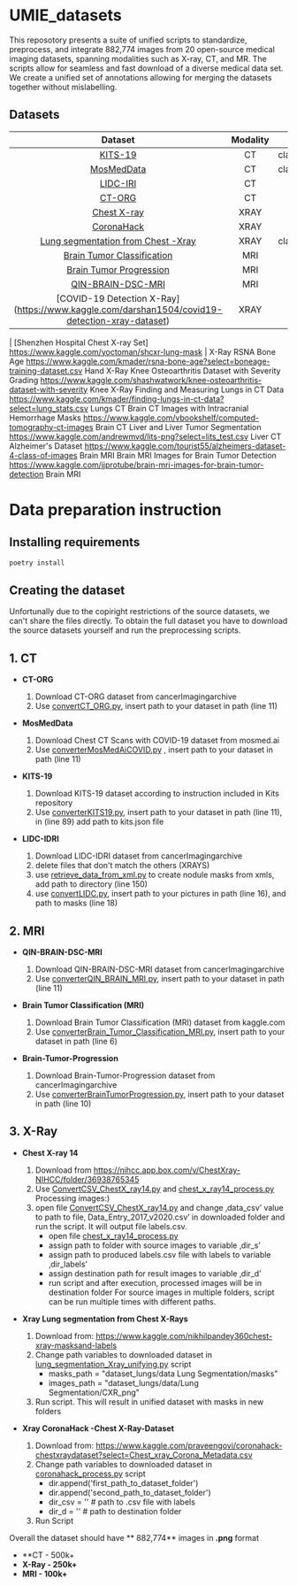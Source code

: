 # UMIE_datasets

This reposotory presents a suite of unified scripts to standardize, preprocess, and integrate 882,774 images from 20 open-source medical imaging datasets, spanning modalities such as X-ray, CT, and MR. The scripts allow for seamless and fast download of a diverse medical data set. We create a unified set of annotations allowing for merging the datasets together without mislabelling.
## Datasets
| Dataset | Modality | TASK |
| :------:| :--------:|:-------:| 
| [KITS-19](https://github.com/neheller/kits19)   | CT | classification/segmentation|
| [MosMedData](https://mosmed.ai/en/) | CT | classification/segmentation|
| [LIDC-IRI](https://wiki.cancerimagingarchive.net/display/Public/LIDC-IDRI#) | CT | segmentation|
| [CT-ORG](https://wiki.cancerimagingarchive.net/display/Public/CT-ORG%3A+CT+volumes+with+multiple+organ+segmentations) | CT | segmentation|
| [Chest X-ray](https://nihcc.app.box.com/v/ChestXray-NIHCC/folder/36938765345) | XRAY | classification|
| [CoronaHack](https://www.kaggle.com/praveengovi/coronahack-chest-xraydataset?select=Chest_xray_Corona_Metadata.csv) | XRAY | classification|
| [Lung segmentation from Chest -Xray](https://www.kaggle.com/nikhilpandey360/lung-segmentation-from-chest-x-ray-dataset) | XRAY | classification/segmentation|
| [Brain Tumor Classification](https://www.kaggle.com/sartajbhuvaji/brain-tumor-classification-mri) | MRI | classification|
| [Brain Tumor Progression](https://wiki.cancerimagingarchive.net/display/Public/Brain-Tumor-Progression#339481190e2ccc0d07d7455ab87b3ebb625adf48) | MRI | segmentation|
| [QIN-BRAIN-DSC-MRI](https://wiki.cancerimagingarchive.net/display/Public/QIN-BRAIN-DSC-MRI#21267383b89ada0490e14a66b34d72fe8d9d8a0b) | MRI | segmentation|
| [COVID-19 Detection X-Ray] (https://www.kaggle.com/darshan1504/covid19-detection-xray-dataset) | XRAY | classification |

| [Shenzhen Hospital Chest X-ray Set] 	https://www.kaggle.com/yoctoman/shcxr-lung-mask	| X-Ray
RSNA Bone Age	https://www.kaggle.com/kmader/rsna-bone-age?select=boneage-training-dataset.csv	Hand	X-Ray
Knee Osteoarthritis Dataset with Severity Grading	https://www.kaggle.com/shashwatwork/knee-osteoarthritis-dataset-with-severity	Knee	X-Ray
Finding and Measuring Lungs in CT Data	https://www.kaggle.com/kmader/finding-lungs-in-ct-data?select=lung_stats.csv	Lungs	CT
Brain CT Images with Intracranial Hemorrhage Masks	https://www.kaggle.com/vbookshelf/computed-tomography-ct-images	Brain	CT
Liver and Liver Tumor Segmentation	https://www.kaggle.com/andrewmvd/lits-png?select=lits_test.csv	Liver	CT
Alzheimer's Dataset	https://www.kaggle.com/tourist55/alzheimers-dataset-4-class-of-images	Brain	MRI
Brain MRI Images for Brain Tumor Detection	https://www.kaggle.com/jjprotube/brain-mri-images-for-brain-tumor-detection	Brain	MRI


# **Data preparation instruction**
## Installing requirements
```bash
poetry install 
```
## Creating the dataset
Unfortunally due to the copiright restrictions of the source datasets, we can't share the files directly. To obtain the full dataset you have to download the source datasets yourself and run the preprocessing scripts.

## 1. CT
* **CT-ORG**
  1. Download CT-ORG dataset from cancerImagingarchive
  2. Use [convertCT_ORG.py](./Train_dataset/CT/convertCT_ORG.py), insert path to your dataset in path (line 11)

* **MosMedData**
  1. Download Chest CT Scans with COVID-19 dataset from mosmed.ai
  2.  Use [converterMosMedAiCOVID.py](./Train_dataset/CT/converterMosMedAiCOVID.py) , insert path to your dataset in path (line 11)

* **KITS-19**
  1. Download KITS-19 dataset according to instruction included in Kits repository
  2. Use [converterKITS19.py](./Train_dataset/CT/converterKITS19.py), insert path to your dataset in path (line 11), in (line 89)
add path to kits.json file

* **LIDC-IDRI**
  1. Download LIDC-IDRI dataset from cancerImagingarchive
  2. delete files that don't match the others (XRAYS)
  3. use [retrieve_data_from_xml.py](./Train_dataset/CT/retrieve_data_from_xml.py) to create nodule masks from xmls, add path to directory (line 150)
  4. use [convertLIDC.py](./Train_dataset/CT/convertLIDC.py), insert path to your pictures in path (line 16), and path to masks (line 18)

## 2. MRI
* **QIN-BRAIN-DSC-MRI**
  1. Download QIN-BRAIN-DSC-MRI dataset from cancerImagingarchive
  2. Use [converterQIN_BRAIN_MRI.py](./Train_dataset/MRI/converterQIN_BRAIN_MRI.py), insert path to your dataset in path (line 11)

* **Brain Tumor Classification (MRI)**
  1. Download Brain Tumor Classification (MRI) dataset from kaggle.com
  2.   Use [converterBrain_Tumor_Classification_MRI.py](./Train_dataset/MRI/converterBrain_Tumor_Classification_MRI.py), insert path to your dataset in path (line 6)

* **Brain-Tumor-Progression**
  1. Download Brain-Tumor-Progression dataset from cancerImagingarchive
  2. Use [converterBrainTumorProgression.py](./Train_dataset/MRI/converterBrainTumorProgression.py), insert path to your dataset in path (line 10)

## 3. X-Ray
* **Chest X-ray 14**
  1. Download from https://nihcc.app.box.com/v/ChestXray-NIHCC/folder/36938765345
  2. Use [ConvertCSV_ChestX_ray14.py](./Train_dataset/X_Ray/ConvertCSV_ChestX_ray14.py) and [chest_x_ray14_process.py](./Train_dataset/X_Ray/chest_x_ray14_process.py) Processing images:)
  3. open file [ConvertCSV_ChestX_ray14.py](./Train_dataset/X_Ray/ConvertCSV_ChestX_ray14.py) and change ‚data_csv’ value to path to file‚ Data_Entry_2017_v2020.csv’ in downloaded folder and run the script. It will output file labels.csv.
      - open file [chest_x_ray14_process.py](./Train_dataset/X_Ray/chest_x_ray14_process.py)
      - assign path to folder with source images to variable ‚dir_s’
      - assign path to produced labels.csv file with labels to variable ‚dir_labels’
      - assign destination path for result images to variable ‚dir_d’
      - run script and after execution, processed images will be in destination folder For source images in multiple folders, script can be run multiple times with different paths.

* **Xray Lung segmentation from Chest X-Rays**
  1. Download from: https://www.kaggle.com/nikhilpandey360chest-xray-masksand-labels
  2. Change path variables to downloaded dataset in [lung_segmentation_Xray_unifying.py](./Train_dataset/X_Ray/lung_segmentation_Xray_unifying.py) script
      - masks_path = "dataset_lungs/data Lung Segmentation/masks"
      - images_path = "dataset_lungs/data/Lung Segmentation/CXR_png"
  3. Run script. This will result in unified dataset with masks in new folders

* **Xray CoronaHack -Chest X-Ray-Dataset**
  1. Download from: https://www.kaggle.com/praveengovi/coronahack-chestxraydataset?select=Chest_xray_Corona_Metadata.csv 
  2. Change path variables to downloaded dataset in [coronahack_process.py](./Train_dataset/X_Ray/coronahack_process.py) script
      - dir.append('first_path_to_dataset_folder')
      - dir.append('second_path_to_dataset_folder')
      - dir_csv = '' # path to .csv file with labels
      - dir_d = '' # path to destination folder
  3. Run Script




Overall the dataset should have ** 882,774** images in **.png** format
* **CT - 500k+
* **X-Ray - 250k+** 
* **MRI - 100k+**



